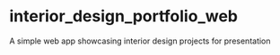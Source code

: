 # interior_design_portfolio_web
A simple web app showcasing interior design projects for presentation

